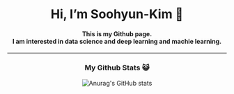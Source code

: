 <div align=center><h1>Hi, I’m Soohyun-Kim 👋</h1>
  <h4>This is my Github page.
  <br>I am interested in data science and deep learning and machie learning.<br/></h4>
  
 ----
  <h3>My Github Stats 😺</h3>
  
![Anurag's GitHub stats](https://github-readme-stats.vercel.app/api?username=kshiny&show_icons=true&theme=gruvbox)
</div>
